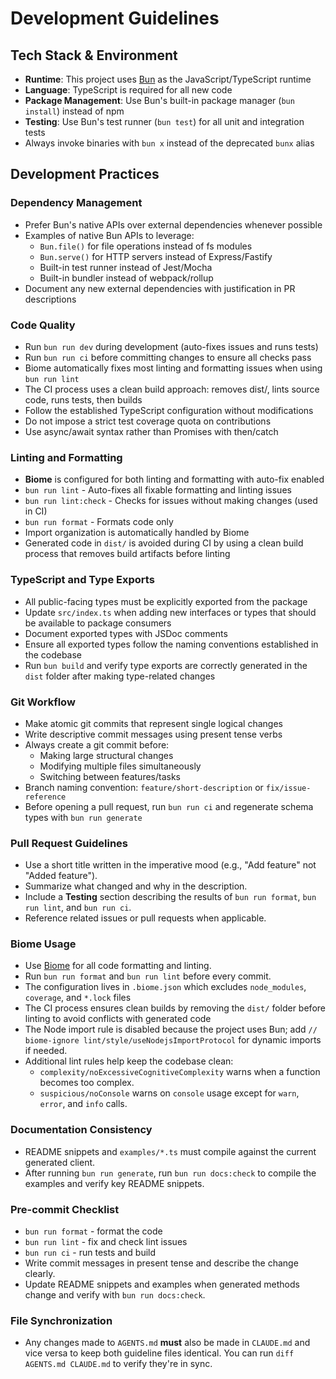 # Development Guidelines

## Tech Stack & Environment

- **Runtime**: This project uses [Bun](https://bun.sh/) as the JavaScript/TypeScript runtime
- **Language**: TypeScript is required for all new code
- **Package Management**: Use Bun's built-in package manager (`bun install`) instead of npm
- **Testing**: Use Bun's test runner (`bun test`) for all unit and integration tests
- Always invoke binaries with `bun x` instead of the deprecated `bunx` alias

## Development Practices

### Dependency Management

- Prefer Bun's native APIs over external dependencies whenever possible
- Examples of native Bun APIs to leverage:
  - `Bun.file()` for file operations instead of fs modules
  - `Bun.serve()` for HTTP servers instead of Express/Fastify
  - Built-in test runner instead of Jest/Mocha
  - Built-in bundler instead of webpack/rollup
- Document any new external dependencies with justification in PR descriptions

### Code Quality

- Run `bun run dev` during development (auto-fixes issues and runs tests)
- Run `bun run ci` before committing changes to ensure all checks pass
- Biome automatically fixes most linting and formatting issues when using `bun run lint`
- The CI process uses a clean build approach: removes dist/, lints source code, runs tests, then builds
- Follow the established TypeScript configuration without modifications
- Do not impose a strict test coverage quota on contributions
- Use async/await syntax rather than Promises with then/catch

### Linting and Formatting

- **Biome** is configured for both linting and formatting with auto-fix enabled
- `bun run lint` - Auto-fixes all fixable formatting and linting issues
- `bun run lint:check` - Checks for issues without making changes (used in CI)
- `bun run format` - Formats code only
- Import organization is automatically handled by Biome
- Generated code in `dist/` is avoided during CI by using a clean build process that removes build artifacts before linting

### TypeScript and Type Exports

- All public-facing types must be explicitly exported from the package
- Update `src/index.ts` when adding new interfaces or types that should be available to package consumers
- Document exported types with JSDoc comments
- Ensure all exported types follow the naming conventions established in the codebase
- Run `bun build` and verify type exports are correctly generated in the `dist` folder after making type-related changes

### Git Workflow

- Make atomic git commits that represent single logical changes
- Write descriptive commit messages using present tense verbs
- Always create a git commit before:
  - Making large structural changes
  - Modifying multiple files simultaneously
  - Switching between features/tasks
- Branch naming convention: `feature/short-description` or `fix/issue-reference`
- Before opening a pull request, run `bun run ci` and regenerate schema types with `bun run generate`

### Pull Request Guidelines

- Use a short title written in the imperative mood (e.g., "Add feature" not "Added feature").
- Summarize what changed and why in the description.
- Include a **Testing** section describing the results of `bun run format`, `bun run lint`, and `bun run ci`.
- Reference related issues or pull requests when applicable.

### Biome Usage

- Use [Biome](https://biomejs.dev/) for all code formatting and linting.
- Run `bun run format` and `bun run lint` before every commit.
- The configuration lives in `.biome.json` which excludes `node_modules`, `coverage`, and `*.lock` files
- The CI process ensures clean builds by removing the `dist/` folder before linting to avoid conflicts with generated code
- The Node import rule is disabled because the project uses Bun; add `// biome-ignore lint/style/useNodejsImportProtocol` for dynamic imports if needed.
- Additional lint rules help keep the codebase clean:
  - `complexity/noExcessiveCognitiveComplexity` warns when a function becomes too complex.
  - `suspicious/noConsole` warns on `console` usage except for `warn`, `error`, and `info` calls.

### Documentation Consistency

- README snippets and `examples/*.ts` must compile against the current generated client.
- After running `bun run generate`, run `bun run docs:check` to compile the examples and verify key README snippets.

### Pre-commit Checklist

- `bun run format` - format the code
- `bun run lint` - fix and check lint issues
- `bun run ci` - run tests and build
- Write commit messages in present tense and describe the change clearly.
- Update README snippets and examples when generated methods change and verify with `bun run docs:check`.

### File Synchronization

- Any changes made to `AGENTS.md` **must** also be made in `CLAUDE.md` and vice versa to keep both guideline files identical. You can run `diff AGENTS.md CLAUDE.md` to verify they're in sync.

